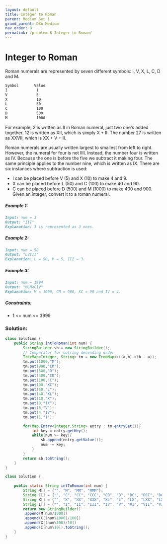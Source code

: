 ```yaml
---
layout: default
title: Integer to Roman
parent: Medium Set 1
grand_parent: DSA Medium
nav_order: 8
permalink: /problem-8-Integer to Roman/
---
```

# Integer to Roman
Roman numerals are represented by seven different symbols: I, V, X, L, C, D and M.
```markdown
Symbol       Value
I             1
V             5
X             10
L             50
C             100
D             500
M             1000
```
For example, 2 is written as II in Roman numeral, just two one's added together. 12 is written as XII, which is simply X + II. The number 27 is written as XXVII, which is XX + V + II.

Roman numerals are usually written largest to smallest from left to right. However, the numeral for four is not IIII. Instead, the number four is written as IV. Because the one is before the five we subtract it making four. The same principle applies to the number nine, which is written as IX. There are six instances where subtraction is used:

* I can be placed before V (5) and X (10) to make 4 and 9.
* X can be placed before L (50) and C (100) to make 40 and 90.
* C can be placed before D (500) and M (1000) to make 400 and 900.
Given an integer, convert it to a roman numeral.

##### Example 1:
```markdown
Input: num = 3
Output: "III"
Explanation: 3 is represented as 3 ones.
```
##### Example 2:
```markdown
Input: num = 58
Output: "LVIII"
Explanation: L = 50, V = 5, III = 3.
```
##### Example 3:
```markdown
Input: num = 1994
Output: "MCMXCIV"
Explanation: M = 1000, CM = 900, XC = 90 and IV = 4.
```
##### Constraints:
* 1 <= num <= 3999

### Solution:
```java
class Solution {
    public String intToRoman(int num) {
        StringBuilder sb = new StringBuilder();
        // Comparator for sotring decending order
        TreeMap<Integer, String> tm = new TreeMap<>((a,b)->(b - a));
        tm.put(1000,"M");
        tm.put(900,"CM");
        tm.put(500,"D");
        tm.put(400,"CD");
        tm.put(100,"C");
        tm.put(90,"XC");
        tm.put(50,"L");
        tm.put(40,"XL");
        tm.put(10,"X");
        tm.put(9,"IX");
        tm.put(5,"V");
        tm.put(4,"IV");
        tm.put(1,"I");

        for(Map.Entry<Integer,String> entry : tm.entrySet()){
            int key = entry.getKey();
            while(num >= key){
                sb.append(entry.getValue());
                num -= key;
            }
        }
        return sb.toString();
    }
}
```

```java
class Solution {
    
    public static String intToRoman(int num) {
        String M[] = {"", "M", "MM", "MMM"};
        String C[] = {"", "C", "CC", "CCC", "CD", "D", "DC", "DCC", "DCCC", "CM"};
        String X[] = {"", "X", "XX", "XXX", "XL", "L", "LX", "LXX", "LXXX", "XC"};
        String I[] = {"", "I", "II", "III", "IV", "V", "VI", "VII", "VIII", "IX"};
        return new StringBuilder()
        .append(M[num/1000])
        .append(C[(num%1000)/100])
        .append(X[(num%100)/10])
        .append(I[num%10]).toString();
    }
}
```